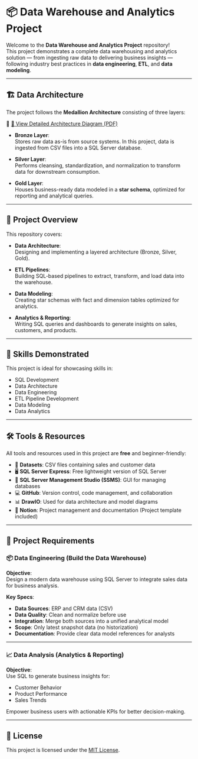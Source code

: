 # 📦 Data Warehouse and Analytics Project

Welcome to the **Data Warehouse and Analytics Project** repository!   
This project demonstrates a complete data warehousing and analytics solution — from ingesting raw data to delivering business insights — following industry best practices in **data engineering**, **ETL**, and **data modeling**.

---

## 🏗 Data Architecture

The project follows the **Medallion Architecture** consisting of three layers:

📌 [📄 View Detailed Architecture Diagram (PDF)](diagrams/DWH%20Architecture.pdf)

- **Bronze Layer**:  
  Stores raw data as-is from source systems. In this project, data is ingested from CSV files into a SQL Server database.

- **Silver Layer**:  
  Performs cleansing, standardization, and normalization to transform data for downstream consumption.

- **Gold Layer**:  
  Houses business-ready data modeled in a **star schema**, optimized for reporting and analytical queries.

---

## 📖 Project Overview

This repository covers:

- **Data Architecture**:  
  Designing and implementing a layered architecture (Bronze, Silver, Gold).

- **ETL Pipelines**:  
  Building SQL-based pipelines to extract, transform, and load data into the warehouse.

- **Data Modeling**:  
  Creating star schemas with fact and dimension tables optimized for analytics.

- **Analytics & Reporting**:  
  Writing SQL queries and dashboards to generate insights on sales, customers, and products.

---

## 🎯 Skills Demonstrated

This project is ideal for showcasing skills in:

- SQL Development  
- Data Architecture  
- Data Engineering  
- ETL Pipeline Development  
- Data Modeling  
- Data Analytics  

---

## 🛠️ Tools & Resources

All tools and resources used in this project are **free** and beginner-friendly:

- 📂 **Datasets**: CSV files containing sales and customer data  
- 🖥️ **SQL Server Express**: Free lightweight version of SQL Server  
- 🧠 **SQL Server Management Studio (SSMS)**: GUI for managing databases  
- 💻 **GitHub**: Version control, code management, and collaboration  
- 📊 **DrawIO**: Used for data architecture and model diagrams  
- 📝 **Notion**: Project management and documentation (Project template included)  

---

## 🚀 Project Requirements

### 📦 Data Engineering (Build the Data Warehouse)

**Objective**:  
Design a modern data warehouse using SQL Server to integrate sales data for business analysis.

**Key Specs**:
- **Data Sources**: ERP and CRM data (CSV)
- **Data Quality**: Clean and normalize before use
- **Integration**: Merge both sources into a unified analytical model
- **Scope**: Only latest snapshot data (no historization)
- **Documentation**: Provide clear data model references for analysts

---

### 📈 Data Analysis (Analytics & Reporting)

**Objective**:  
Use SQL to generate business insights for:

- Customer Behavior  
- Product Performance  
- Sales Trends  

Empower business users with actionable KPIs for better decision-making.

---

## 📝 License

This project is licensed under the [MIT License](LICENSE).  

